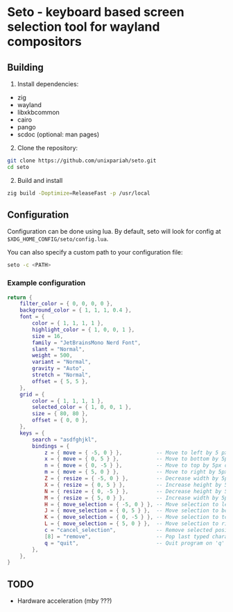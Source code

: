# Seto - keyboard based screen selection tool for wayland compositors

## Building

1. Install dependencies:

- zig
- wayland
- libxkbcommon
- cairo
- pango
- scdoc (optional: man pages)

2. Clone the repository:

```bash
git clone https://github.com/unixpariah/seto.git
cd seto
```

2. Build and install

```bash
zig build -Doptimize=ReleaseFast -p /usr/local
```

## Configuration

Configuration can be done using lua. By default, seto will look for config at
`$XDG_HOME_CONFIG/seto/config.lua`.

You can also specify a custom path to your configuration file:

```bash
seto -c <PATH>
```

### Example configuration

```lua
return {
	filter_color = { 0, 0, 0, 0 },
	background_color = { 1, 1, 1, 0.4 },
	font = {
		color = { 1, 1, 1, 1 },
		highlight_color = { 1, 0, 0, 1 },
		size = 16,
		family = "JetBrainsMono Nerd Font",
		slant = "Normal",
		weight = 500,
		variant = "Normal",
		gravity = "Auto",
		stretch = "Normal",
		offset = { 5, 5 },
	},
	grid = {
		color = { 1, 1, 1, 1 },
		selected_color = { 1, 0, 0, 1 },
		size = { 80, 80 },
		offset = { 0, 0 },
	},
	keys = {
		search = "asdfghjkl",
		bindings = {
			z = { move = { -5, 0 } },           -- Move to left by 5 px on 'z'
			x = { move = { 0, 5 } },            -- Move to bottom by 5px on 'x'
			n = { move = { 0, -5 } },           -- Move to top by 5px on 'n'
			m = { move = { 5, 0 } },            -- Move to right by 5px on 'm'
			Z = { resize = { -5, 0 } },         -- Decrease width by 5px on Shift + 'z'
			X = { resize = { 0, 5 } },          -- Increase height by 5px on Shift + 'x'
			N = { resize = { 0, -5 } },         -- Decrease height by 5px on Shift + 'n'
			M = { resize = { 5, 0 } },          -- Increase width by 5px on Shift + 'm'
			H = { move_selection = { -5, 0 } }, -- Move selection to left by 5 px on 'z'
			J = { move_selection = { 0, 5 } },  -- Move selection to bottom by 5px on 'x'
			K = { move_selection = { 0, -5 } }, -- Move selection to top by 5px on 'n'
			L = { move_selection = { 5, 0 } },  -- Move selection to right by 5px on 'm'
			c = "cancel_selection",             -- Remove selected position
			[8] = "remove",                     -- Pop last typed character on xkb keycode 8 (Backspace)
			q = "quit",                         -- Quit program on 'q'
		},
	},
}
```

## TODO

- Hardware acceleration (mby ???)
